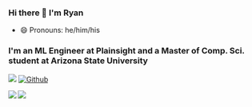 ### Hi there 👋 I'm Ryan 
- 😄 Pronouns: he/him/his

### I'm an ML Engineer at Plainsight and a Master of Comp. Sci. student at Arizona State University

![](https://visitor-badge.laobi.icu/badge?page_id=rmsmith251.rmsmith251)
[![Github](https://img.shields.io/github/followers/rmsmith251?label=Follow&style=social)](https://github.com/rmsmith251)

<div>
<a href="https://github-readme-stats.vercel.app/api/top-langs/?username=rmsmith251&theme=tokyonight">
  <img align="left" src="https://github-readme-stats.vercel.app/api/top-langs/?username=rmsmith251&count_private=true&show_icons=true&theme=tokyonight" />
</a>
<a href="https://github-readme-streak-stats.herokuapp.com/?user=rmsmith251&theme=tokyonight">
  <img align="left" src="https://github-readme-streak-stats.herokuapp.com/?user=rmsmith251&theme=tokyonight&count_private=true&show_icons=true&theme=tokyonight" />
</a>
</div>
<!-- ![Top Langs](https://github-readme-stats.vercel.app/api/top-langs/?username=rmsmith251&theme=tokyonight) -->
<!-- [![GitHub Streak](https://github-readme-streak-stats.herokuapp.com/?user=rmsmith251&theme=tokyonight)](https://git.io/streak-stats) -->
<!-- ![GitHub stats](https://github-readme-stats.vercel.app/api?username=rmsmith251&show_icons=true&theme=tokyonight) -->
